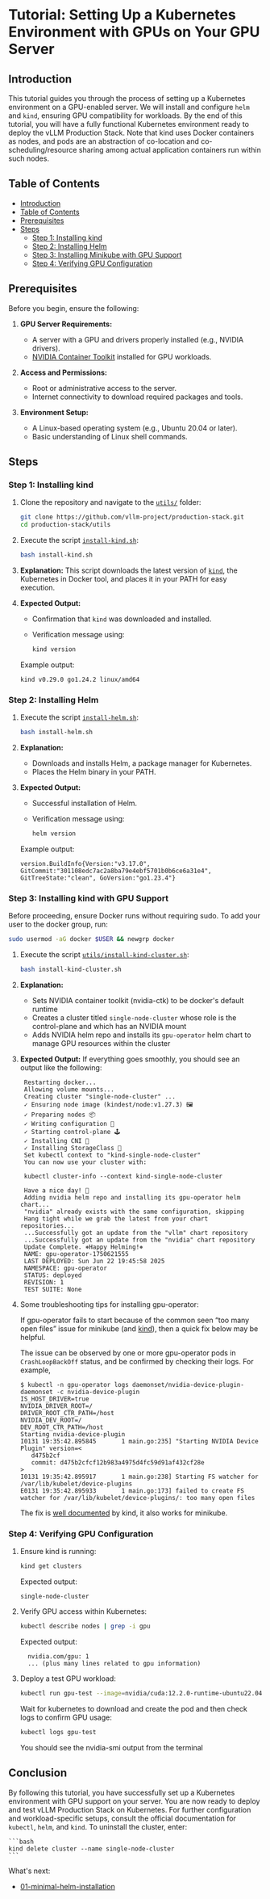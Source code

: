 # Tutorial: Setting Up a Kubernetes Environment with GPUs on Your GPU Server

## Introduction

This tutorial guides you through the process of setting up a Kubernetes environment on a GPU-enabled server.
We will install and configure `helm` and `kind`, ensuring GPU compatibility for workloads. By the end of this tutorial,
you will have a fully functional Kubernetes environment ready to deploy the vLLM Production Stack. Note that kind uses
Docker containers as nodes, and pods are an abstraction of co-location and co-scheduling/resource sharing among actual
application containers run within such nodes.

## Table of Contents

- [Introduction](#introduction)
- [Table of Contents](#table-of-contents)
- [Prerequisites](#prerequisites)
- [Steps](#steps)
  - [Step 1: Installing kind](#step-1-installing-kind)
  - [Step 2: Installing Helm](#step-2-installing-helm)
  - [Step 3: Installing Minikube with GPU Support](#step-3-installing-minikube-with-gpu-support)
  - [Step 4: Verifying GPU Configuration](#step-4-verifying-gpu-configuration)

## Prerequisites

Before you begin, ensure the following:

1. **GPU Server Requirements:**
   - A server with a GPU and drivers properly installed (e.g., NVIDIA drivers).
   - [NVIDIA Container Toolkit](https://docs.nvidia.com/datacenter/cloud-native/container-toolkit/latest/install-guide.html) installed for GPU workloads.

2. **Access and Permissions:**
   - Root or administrative access to the server.
   - Internet connectivity to download required packages and tools.

3. **Environment Setup:**
   - A Linux-based operating system (e.g., Ubuntu 20.04 or later).
   - Basic understanding of Linux shell commands.

## Steps

### Step 1: Installing kind

1. Clone the repository and navigate to the [`utils/`](../utils/) folder:

   ```bash
   git clone https://github.com/vllm-project/production-stack.git
   cd production-stack/utils
   ```

2. Execute the script [`install-kind.sh`](../utils/install-kind.sh):

   ```bash
   bash install-kind.sh
   ```

3. **Explanation:**
   This script downloads the latest version of [`kind`](https://kind.sigs.k8s.io/), the Kubernetes in Docker tool, and
   places it in your PATH for easy execution.

4. **Expected Output:**
   - Confirmation that `kind` was downloaded and installed.
   - Verification message using:

     ```bash
     kind version
     ```

   Example output:

   ```plaintext
   kind v0.29.0 go1.24.2 linux/amd64
   ```

### Step 2: Installing Helm

1. Execute the script [`install-helm.sh`](../utils/install-helm.sh):

   ```bash
   bash install-helm.sh
   ```

2. **Explanation:**
   - Downloads and installs Helm, a package manager for Kubernetes.
   - Places the Helm binary in your PATH.

3. **Expected Output:**
   - Successful installation of Helm.
   - Verification message using:

     ```bash
     helm version
     ```

   Example output:

   ```plaintext
   version.BuildInfo{Version:"v3.17.0", GitCommit:"301108edc7ac2a8ba79e4ebf5701b0b6ce6a31e4", GitTreeState:"clean", GoVersion:"go1.23.4"}
   ```

### Step 3: Installing kind with GPU Support

Before proceeding, ensure Docker runs without requiring sudo. To add your user to the docker group, run:

```bash
sudo usermod -aG docker $USER && newgrp docker
```

1. Execute the script [`utils/install-kind-cluster.sh`](../utils/install-kind-cluster.sh):

   ```bash
   bash install-kind-cluster.sh
   ```

2. **Explanation:**
   - Sets NVIDIA container toolkit (nvidia-ctk) to be docker's default runtime
   - Creates a cluster titled `single-node-cluster` whose role is the control-plane and which has an NVIDIA mount
   - Adds NVIDIA helm repo and installs its `gpu-operator` helm chart to manage GPU resources within the cluster

3. **Expected Output:**
   If everything goes smoothly, you should see an output like the following:

   ```plaintext
    Restarting docker...
    Allowing volume mounts...
    Creating cluster "single-node-cluster" ...
    ✓ Ensuring node image (kindest/node:v1.27.3) 🖼
    ✓ Preparing nodes 📦  
    ✓ Writing configuration 📜 
    ✓ Starting control-plane 🕹️ 
    ✓ Installing CNI 🔌 
    ✓ Installing StorageClass 💾 
    Set kubectl context to "kind-single-node-cluster"
    You can now use your cluster with:

    kubectl cluster-info --context kind-single-node-cluster

    Have a nice day! 👋
    Adding nvidia helm repo and installing its gpu-operator helm chart...
    "nvidia" already exists with the same configuration, skipping
    Hang tight while we grab the latest from your chart repositories...
    ...Successfully got an update from the "vllm" chart repository
    ...Successfully got an update from the "nvidia" chart repository
    Update Complete. ⎈Happy Helming!⎈
    NAME: gpu-operator-1750621555
    LAST DEPLOYED: Sun Jun 22 19:45:58 2025
    NAMESPACE: gpu-operator
    STATUS: deployed
    REVISION: 1
    TEST SUITE: None
   ```

4. Some troubleshooting tips for installing gpu-operator:

   If gpu-operator fails to start because of the common seen “too many open files” issue for minikube (and [kind](https://kind.sigs.k8s.io/)), then a quick fix below may be helpful.

   The issue can be observed by one or more gpu-operator pods in `CrashLoopBackOff` status, and be confirmed by checking their logs. For example,

   ```console
   $ kubectl -n gpu-operator logs daemonset/nvidia-device-plugin-daemonset -c nvidia-device-plugin
   IS_HOST_DRIVER=true
   NVIDIA_DRIVER_ROOT=/
   DRIVER_ROOT_CTR_PATH=/host
   NVIDIA_DEV_ROOT=/
   DEV_ROOT_CTR_PATH=/host
   Starting nvidia-device-plugin
   I0131 19:35:42.895845       1 main.go:235] "Starting NVIDIA Device Plugin" version=<
      d475b2cf
      commit: d475b2cfcf12b983a4975d4fc59d91af432cf28e
   >
   I0131 19:35:42.895917       1 main.go:238] Starting FS watcher for /var/lib/kubelet/device-plugins
   E0131 19:35:42.895933       1 main.go:173] failed to create FS watcher for /var/lib/kubelet/device-plugins/: too many open files
   ```

   The fix is [well documented](https://kind.sigs.k8s.io/docs/user/known-issues#pod-errors-due-to-too-many-open-files) by kind, it also works for minikube.

### Step 4: Verifying GPU Configuration

1. Ensure kind is running:

   ```bash
   kind get clusters
   ```

   Expected output:

   ```plaintext
   single-node-cluster
   ```

2. Verify GPU access within Kubernetes:

   ```bash
   kubectl describe nodes | grep -i gpu
   ```

   Expected output:

   ```plaintext
     nvidia.com/gpu: 1
     ... (plus many lines related to gpu information)
   ```

3. Deploy a test GPU workload:

   ```bash
   kubectl run gpu-test --image=nvidia/cuda:12.2.0-runtime-ubuntu22.04 --restart=Never -- nvidia-smi
   ```

    Wait for kubernetes to download and create the pod and then check logs to confirm GPU usage:

   ```bash
   kubectl logs gpu-test
   ```

   You should see the nvidia-smi output from the terminal

## Conclusion

By following this tutorial, you have successfully set up a Kubernetes environment with GPU support on your server. You are now ready to deploy and test vLLM Production Stack on Kubernetes. For further configuration and workload-specific setups, consult the official documentation for `kubectl`, `helm`, and `kind`. To uninstall the cluster, enter:

    ```bash
    kind delete cluster --name single-node-cluster
    ```

What's next:

- [01-minimal-helm-installation](https://github.com/vllm-project/production-stack/blob/main/tutorials/01-minimal-helm-installation.md)
